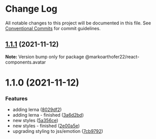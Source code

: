 # Change Log

All notable changes to this project will be documented in this file.
See [Conventional Commits](https://conventionalcommits.org) for commit guidelines.

## [1.1.1](https://github.com/markoarthofer22/react-components/compare/@markoarthofer22/react-components.avatar@1.1.0...@markoarthofer22/react-components.avatar@1.1.1) (2021-11-12)

**Note:** Version bump only for package @markoarthofer22/react-components.avatar





# 1.1.0 (2021-11-12)


### Features

* adding lerna ([8029df2](https://github.com/markoarthofer22/react-components/commit/8029df269418d941a0a44f5d92a65dbe5fd854cf))
* adding lerna - finished ([3a6d2bd](https://github.com/markoarthofer22/react-components/commit/3a6d2bd05ae4ea91d1150b5d94d9097c94206911))
* new styles ([5a356ce](https://github.com/markoarthofer22/react-components/commit/5a356ce259591a4a04c9da246c1f6b280b7287f3))
* new styles - finished ([2e00a5e](https://github.com/markoarthofer22/react-components/commit/2e00a5e9752c8bac2a09b3e7b0be24d43158af36))
* upgrading styling to jss/emotion ([7cb9792](https://github.com/markoarthofer22/react-components/commit/7cb979253c5b6b7f593e6f2954c1abc5f333980c))
